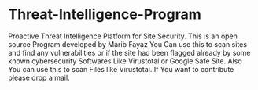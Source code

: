 # Threat-Intelligence-Program
Proactive Threat Intelligence Platform for Site Security. This is an open source Program developed by Marib Fayaz
You Can use this to scan sites and find any vulnerabilities or if the site had been flagged already by some known cybersecurity Softwares Like Virustotal or Google Safe Site.
Also You can use this to scan Files like Virustotal.
If You want to contribute please drop a mail.
